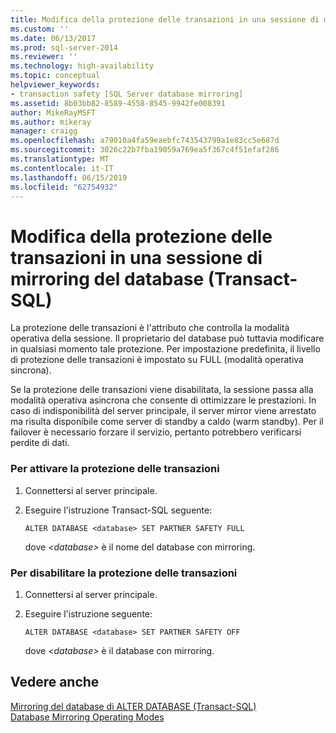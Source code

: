 ```yaml
---
title: Modifica della protezione delle transazioni in una sessione di mirroring del database (Transact-SQL) | Microsoft Docs
ms.custom: ''
ms.date: 06/13/2017
ms.prod: sql-server-2014
ms.reviewer: ''
ms.technology: high-availability
ms.topic: conceptual
helpviewer_keywords:
- transaction safety [SQL Server database mirroring]
ms.assetid: 8b03bb82-8589-4558-8545-9942fe008391
author: MikeRayMSFT
ms.author: mikeray
manager: craigg
ms.openlocfilehash: a79010a4fa59eaebfc743543799a1e83cc5e687d
ms.sourcegitcommit: 3026c22b7fba19059a769ea5f367c4f51efaf286
ms.translationtype: MT
ms.contentlocale: it-IT
ms.lasthandoff: 06/15/2019
ms.locfileid: "62754932"
---
```

# <a name="change-transaction-safety-in-a-database-mirroring-session-transact-sql"></a>Modifica della protezione delle transazioni in una sessione di mirroring del database (Transact-SQL)
  La protezione delle transazioni è l'attributo che controlla la modalità operativa della sessione. Il proprietario del database può tuttavia modificare in qualsiasi momento tale protezione. Per impostazione predefinita, il livello di protezione delle transazioni è impostato su FULL (modalità operativa sincrona).  
  
 Se la protezione delle transazioni viene disabilitata, la sessione passa alla modalità operativa asincrona che consente di ottimizzare le prestazioni. In caso di indisponibilità del server principale, il server mirror viene arrestato ma risulta disponibile come server di standby a caldo (warm standby). Per il failover è necessario forzare il servizio, pertanto potrebbero verificarsi perdite di dati.  
  
### <a name="to-turn-on-transaction-safety"></a>Per attivare la protezione delle transazioni  
  
1.  Connettersi al server principale.  
  
2.  Eseguire l'istruzione Transact-SQL seguente:  
  
    ```  
    ALTER DATABASE <database> SET PARTNER SAFETY FULL  
    ```  
  
     dove *\<database>* è il nome del database con mirroring.  
  
### <a name="to-turn-off-transaction-safety"></a>Per disabilitare la protezione delle transazioni  
  
1.  Connettersi al server principale.  
  
2.  Eseguire l'istruzione seguente:  
  
    ```  
    ALTER DATABASE <database> SET PARTNER SAFETY OFF  
    ```  
  
     dove *\<database>* è il database con mirroring.  
  
## <a name="see-also"></a>Vedere anche  
 [Mirroring del database di ALTER DATABASE &#40;Transact-SQL&#41;](/sql/t-sql/statements/alter-database-transact-sql-database-mirroring)   
 [Database Mirroring Operating Modes](database-mirroring-operating-modes.md)  
  
  
